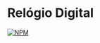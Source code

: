 # Relógio Digital
[![NPM](https://img.shields.io/npm/l/react)](https://github.com/MatheusThierri/relogio-digital/blob/main/LICENSE) 
